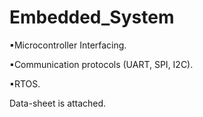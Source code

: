# Embedded_System
  ▪Microcontroller Interfacing.
  
  ▪Communication protocols (UART, SPI, I2C).
  
  ▪RTOS.
  
  Data-sheet is attached.
  
